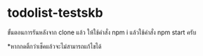 # todolist-testskb
ขั้นตอนการรันหลังจาก clone แล้ว ให้ใช้คำสั่ง npm i
แล้วใช้คำสั่ง npm start ครับ


*หากกดติ้กว่าเช็คแล้วจะไม่สามารถแก้ไขได้
